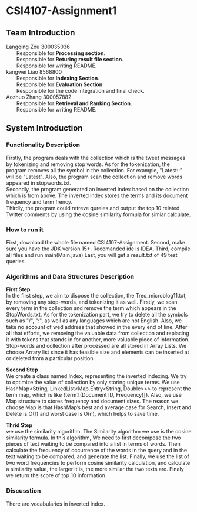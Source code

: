 # CSI4107-Assignment1
## Team Introduction
Langqing Zou 300035036<br>
&emsp;&emsp;Responsible for **Processing section**.<br>
&emsp;&emsp;Responsible for **Returing result file section**.<br>
&emsp;&emsp;Responsible for writing README.<br>
kangwei Liao 8568800<br> 
&emsp;&emsp;Responsible for **Indexing Section**.<br>
&emsp;&emsp;Responsible for **Evaluation Section**.<br>
&emsp;&emsp;Responsible for the code integration and final check.<br>
Aozhuo Zhang 300057882<br>
&emsp;&emsp;Responsible for **Retrieval and Ranking Section**.<br>
&emsp;&emsp;Responsible for writing README.<br>
## System Introduction
### Functionality Description
Firstly, the program deals with the collection which is the tweet messages by tokenizing and removing stop words. As for the tokenization,
the program removes all the symbol in the collection. For example, "Latest::" will be "Latest". Also, the program scan the collection and remove
words appeared in stopwords.txt.<br>
Secondly, the program generated an inverted index based on the collection which is from above. The inverted index stores the terms and its 
document frequency and term frency.<br>
Thirdly, the program could retreve qureies and output the top 10 related Twitter comments by using the cosine similarity formula for simiar calculate. 
### How to run it
First, download the whole file named CSI4107-Assignment.
Second, make sure you have the JDK version 15+. Recomanded ide is IDEA.
Third, compile all files and run main(Main.java)
Last, you will get a result.txt of 49 test queries.
### Algorithms and Data Structures Description
**First Step**<br>
In the first step, we aim to dispose the collection, the Trec_microblog11.txt, by removing any stop-words, and tokenizing it as well. Firstly, we scan every term 
in the collection and remove the term which appears in the StopWords.txt.
As for the tokenization part, we try to delete all the symbols such as "/", ":", as well as any languages which are not English. Also, we take no account of wed address that showed in the every end of line. After all that efforts, we removing the valuable data from collection and replacing it with tokens that stands in for another, more valuable piece of information. <br>
Stop-words and collection after processed are all stored in Array Lists. We choose Arrary list since it has feasible size and elements can be inserted at or deleted from a particular position.<br>

**Second Step**<br>
We create a class named Index, representing the inverted indexing. We try to  optimize the value of collection by only storing unique terms. We use HashMap<String, LinkedList<Map.Entry<String, Double>>> to represent the term map, which is like {term:[(Document ID, Frequency)]}. Also, we use Map structure to stores frequency and document sizes. The reason we choose Map is that HashMap’s best and average case for Search, Insert and Delete is O(1) and worst case is O(n), which helps to save time.
<br>

**Thrid Step**<br>
we use the similarity algorithm. The Similarity algorithm we use is the cosine similarity formula. In this algorithm, We need to first decompose the two pieces of text waiting to be compared into a list in terms of words. Then calculate the frequency of occurrence of the words in the query and in the text waiting to be compared, and generate the list. Finally, we use the list of two word frequencies to perform cosine similarity calculation, and calculate a similarity value, the larger it is, the more similar the two texts are. Finaly we return the score of top 10 information.<br>

### Discusstion
There are  vocabularies in inverted index. 
